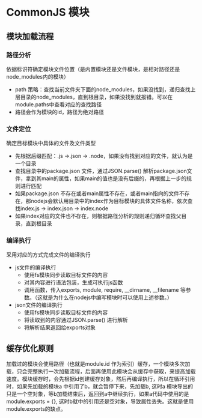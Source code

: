 # CommonJS 模块

## 模块加载流程

### 路径分析

依据标识符确定模块文件位置（是内置模块还是文件模块，是相对路径还是node_modules内的模块）

- path 策略：查找当前文件夹下面的node_modules，如果没找到，递归查找上层目录的node_modules，直到根目录，如果没找到就报错。可以在module.paths中查看对应的查找路径
- 路径会作为模块的id，路径为绝对路径
### 文件定位

确定目标模块中具体的文件及文件类型

- 先根据后缀匹配：.js →.json → .node，如果没有找到对应的文件，就认为是一个目录
- 查找目录中的package.json 文件，通过JSON.parse() 解析package.json文件，拿到其main的属性，如果main的值也是没有后缀的，再根据上一步的规则进行匹配
- 如果package.json 不存在或者main属性不存在，或者main指向的文件不存在，那nodejs会默认用目录中的index作为目标模块的具体文件名称，依次查找index.js → index.json → index.node
- 如果index对应的文件也不存在，则根据路径分析的规则递归循环查找父目录，直到根目录
### 编译执行

采用对应的方式完成文件的编译执行

- js文件的编译执行
  - 使用fs模块同步读取目标文件的内容
  - 对其内容进行语法包装，生成可执行js函数
  - 调用函数，传入exports, module, require, __dirname, __filename 等参数。（这就是为什么在nodejs中编写模块时可以使用上述参数。）
- json文件的编译执行
  - 使用fs模块同步读取目标文件的内容
  - 将读取到的内容通过JSON.parse() 进行解析
  - 将解析结果返回给exports对象
## 缓存优化原则

加载过的模块会使用路径（也就是module.id 作为索引）缓存，一个模块多次加载，只会完整执行一次加载流程，后面再使用此模块会从缓存中获取，来提高加载速度。模块缓存时，会先根据id创建缓存对象，然后再编译执行，所以在循环引用时，如果先加载的模块a 中引用了b，就会暂停下来，先加载b, 这时a 模块导出的只是一个空对象，等b加载结束后，返回到a中继续执行，如果a代码中使用的是 module.exports = {}, 这时b就中的引用还是空对象，导致属性丢失。这就是使用module.exports的缺点。